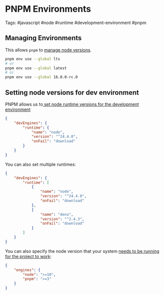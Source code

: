# PNPM Environments

Tags: #javascript #node #runtime #development-environment #pnpm
## Managing Environments
This allows `pnpm` to [manage node versions](https://pnpm.io/cli/env).
```bash
pnpm env use --global lts
# or
pnpm env use --global latest
# or
pnpm env use --global 16.0.0-rc.0
```
## Setting node versions for dev environment
PNPM allows us to[ set node runtime versions for the development environment](https://pnpm.io/package_json#devenginesruntime)
```json
{  
	"devEngines": {  
		"runtime": {  
			"name": "node",  
			"version": "^24.4.0",  
			"onFail": "download"  
		}  
	}  
}
```

You can also set multiple runtimes:

```json
{  
	"devEngines": {  
		"runtime": [
			{  
				"name": "node",  
				"version": "^24.4.0",  
				"onFail": "download"  
			},
			{  
				"name": "deno",  
				"version": "^2.4.3",  
				"onFail": "download"  
			}
		]
	}  
}
```

You can also specify the node version that your system [needs to be running for the project to work](https://pnpm.io/package_json#engines):
```json
{  
	"engines": {  
		"node": ">=10",  
		"pnpm": ">=3"  
	}  
}
```